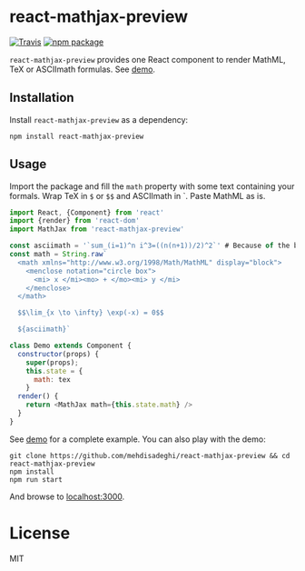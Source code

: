 # react-mathjax-preview

[![Travis][build-badge]][build]
[![npm package][npm-badge]][npm]

`react-mathjax-preview` provides one React component to render MathML, TeX or ASCIImath formulas. See [demo](https://focused-tesla-b6fe0a.netlify.com/).

## Installation
Install `react-mathjax-preview` as a dependency:

```
npm install react-mathjax-preview
```

## Usage
Import the package and fill the `math` property with some text containing your formals. Wrap TeX in `$` or `$$` and ASCIImath in \`. Paste MathML as is.

```js
import React, {Component} from 'react'
import {render} from 'react-dom'
import MathJax from 'react-mathjax-preview'

const asciimath = '`sum_(i=1)^n i^3=((n(n+1))/2)^2`' # Because of the backtick
const math = String.raw`
  <math xmlns="http://www.w3.org/1998/Math/MathML" display="block">
    <menclose notation="circle box">
      <mi> x </mi><mo> + </mo><mi> y </mi>
    </menclose>
  </math>

  $$\lim_{x \to \infty} \exp(-x) = 0$$

  ${asciimath}`

class Demo extends Component {
  constructor(props) {
    super(props);
    this.state = {
      math: tex
    }
  render() {
    return <MathJax math={this.state.math} />
  }
}
```

See [demo](./demo/src/index.js) for a complete example. You can also play with the demo:

```
git clone https://github.com/mehdisadeghi/react-mathjax-preview && cd react-mathjax-preview
npm install
npm run start
```

And browse to [localhost:3000](http://localhost:3000).

# License
MIT

[build-badge]: https://img.shields.io/travis/mehdisadeghi/react-mathjax-preview/master.png?style=flat-square
[build]: https://travis-ci.org/mehdisadeghi/react-mathjax-preview

[npm-badge]: https://img.shields.io/npm/v/react-mathjax-preview.png?style=flat-square
[npm]: https://www.npmjs.org/package/react-mathjax-preview

[coveralls-badge]: https://img.shields.io/coveralls/mehdisadeghi/react-mathjax-preview/master.png?style=flat-square
[coveralls]: https://coveralls.io/github/mehdisadeghi/react-mathjax-preview
